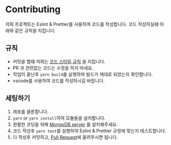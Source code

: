 # Contributing

저희 프로젝트는 Eslint & Prettier를 사용하여 코드를 작성합니다. 코드 작성하실떄 아래와 같은 규칙을 지킵니다.

## 규칙

- 커밋을 할떄 저희는 [코드 스타일 규칙](https://www.conventionalcommits.org/ko/v1.0.0/) 을 지킵니다.
- PR 과 관련없는 코드는 수정을 하지 마세요.
- 작업이 끝난후 `yarn build`를 실행하여 빌드가 제대로 되었는지 확인합니다.
- vscode를 사용하여 코드를 작성하시길 바랍니다.

## 세팅하기

1. 레포를 클론합니다.
2. `yarn` or `yarn install`하여 모듈들을 설치합니다.
3. 원활한 코딩을 위해 [MongoDB server](https://www.mongodb.com/try/download/community) 를 설치해주세요.
4. 코드 작성후 `yarn test`를 실행하여 Eslint & Prettier 규정에 맞는지 테스트합니다.
5. 다 작성후 커밋하고, [Pull Request](https://github.com/Archive-Discord/battle-bot-slash/compare)에 올려주시면 됩니다.
